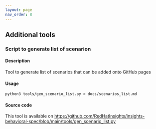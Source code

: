 ```yaml
---
layout: page
nav_order: 8
---
```


## Additional tools

### Script to generate list of scenarion

#### Description

Tool to generate list of scenarios that can be added onto GitHub pages

#### Usage

```
python3 tools/gen_scenario_list.py > docs/scenarios_list.md
```

#### Source code

This tool is available on https://github.com/RedHatInsights/insights-behavioral-spec/blob/main/tools/gen_scenario_list.py

